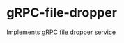 # gRPC-file-dropper
Implements [gRPC file dropper service](https://gist.github.com/SpencerSharkey/e340c1eca2b044c23cf68bf2e3c6dd38)
